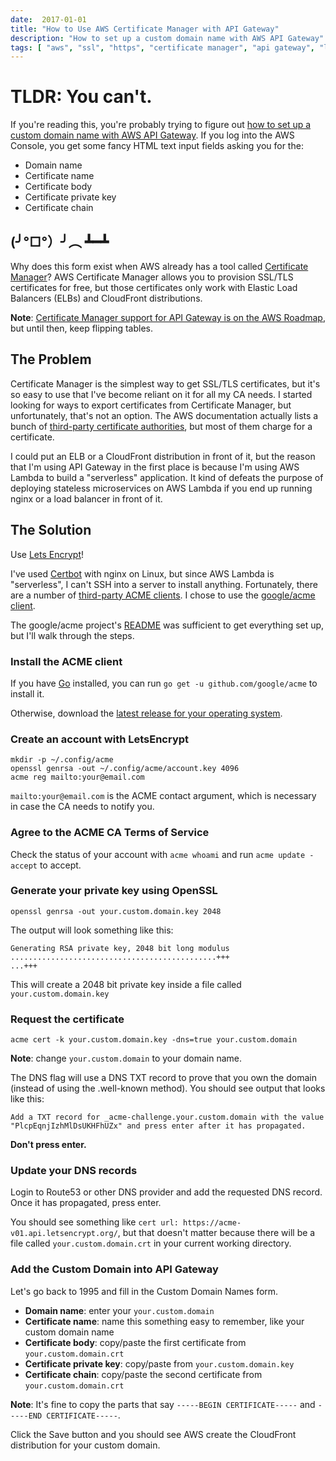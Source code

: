 ```yaml
---
date:  2017-01-01
title: "How to Use AWS Certificate Manager with API Gateway"
description: "How to set up a custom domain name with AWS API Gateway"
tags: [ "aws", "ssl", "https", "certificate manager", "api gateway", "letsencrypt", "acme" ]
---
```


# TLDR: You can't.

If you're reading this, you're probably trying to figure out [how to set
up a custom domain name with AWS API Gateway](http://docs.aws.amazon.com/apigateway/latest/developerguide/how-to-custom-domains.html).
If you log into the AWS Console, you get some fancy HTML text input
fields asking you for the:

- Domain name
- Certificate name
- Certificate body
- Certificate private key
- Certificate chain

## (╯°□°）╯︵ ┻━┻

Why does this form exist when AWS already has a tool called
[Certificate Manager](https://aws.amazon.com/certificate-manager/)?
AWS Certificate Manager allows you to provision SSL/TLS certificates for free,
but those certificates only work with Elastic Load Balancers (ELBs) and 
CloudFront distributions.

**Note**: [Certificate Manager support for API Gateway is on the AWS Roadmap](https://forums.aws.amazon.com/thread.jspa?threadID=234686),
but until then, keep flipping tables.

## The Problem

Certificate Manager is the simplest way to get SSL/TLS certificates, but it's
so easy to use that I've become reliant on it for all my CA needs.
I started looking for ways to export certificates from Certificate Manager, but 
unfortunately, that's not an option.  The AWS documentation actually lists a bunch of
[third-party certificate authorities](https://www.dmoz.org/Computers/Security/Public_Key_Infrastructure/PKIX/Tools_and_Services/Third_Party_Certificate_Authorities/),
but most of them charge for a certificate.

<amp-img layout="responsive" width="375" height="210"
  src="/img/2017/helpme.jpg">

I could put an ELB or a CloudFront distribution in front of it, but the reason
that I'm using API Gateway in the first place is because I'm using AWS Lambda to
build a "serverless" application. It kind of defeats the purpose of deploying 
stateless microservices on AWS Lambda if you end up running nginx or a load 
balancer in front of it.

## The Solution

Use [Lets Encrypt](https://letsencrypt.org/)!

I've used [Certbot](https://certbot.eff.org/) 
with nginx on Linux, but since AWS Lambda is "serverless", I can't SSH into a server
to install anything.  Fortunately, there are a number of [third-party ACME clients](https://letsencrypt.org/docs/client-options/).
I chose to use the [google/acme client](https://github.com/google/acme).

The google/acme project's [README](https://github.com/google/acme/blob/master/README.md)
was sufficient to get everything set up, but I'll walk through the steps.

### Install the ACME client

If you have [Go](https://golang.org/) installed, you can run `go get -u github.com/google/acme` to install it.

Otherwise, download the [latest release for your operating system](https://github.com/google/acme/releases).

### Create an account with LetsEncrypt

```
mkdir -p ~/.config/acme
openssl genrsa -out ~/.config/acme/account.key 4096
acme reg mailto:your@email.com
```

`mailto:your@email.com` is the ACME contact argument, which is necessary in case the CA needs to notify you.

### Agree to the ACME CA Terms of Service

Check the status of your account with `acme whoami` and run `acme update -accept` to accept.

### Generate your private key using OpenSSL

```
openssl genrsa -out your.custom.domain.key 2048
```

The output will look something like this:
```
Generating RSA private key, 2048 bit long modulus
..............................................+++
...+++
```

This will create a 2048 bit private key inside a file called `your.custom.domain.key`

### Request the certificate

```
acme cert -k your.custom.domain.key -dns=true your.custom.domain
```

**Note**: change `your.custom.domain` to your domain name.

The DNS flag will use a DNS TXT record to prove that you own the domain
(instead of using the .well-known method). You should see output that looks like this:

`Add a TXT record for _acme-challenge.your.custom.domain with the value "PlcpEqnjIzhMlDsUKHFhUZx" and press enter after it has propagated.`

**Don't press enter.**

### Update your DNS records

Login to Route53 or other DNS provider and add the requested DNS record.
Once it has propagated, press enter.

You should see something like `cert url: https://acme-v01.api.letsencrypt.org/`,
but that doesn't matter because there will be a file called `your.custom.domain.crt`
in your current working directory.

### Add the Custom Domain into API Gateway

Let's go back to 1995 and fill in the Custom Domain Names form.

- **Domain name**: enter your `your.custom.domain`
- **Certificate name**: name this something easy to remember, like your custom domain name
- **Certificate body**: copy/paste the first certificate from `your.custom.domain.crt`
- **Certificate private key**: copy/paste from `your.custom.domain.key`
- **Certificate chain**: copy/paste the second certificate from `your.custom.domain.crt`

**Note**: It's fine to copy the parts that say `-----BEGIN CERTIFICATE-----` and `-----END CERTIFICATE-----`.

Click the Save button and you should see AWS create the CloudFront distribution for your custom domain.
